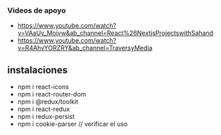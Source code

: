 ### Videos de apoyo

- https://www.youtube.com/watch?v=VAaUy_Moivw&ab_channel=React%26NextjsProjectswithSahand
- https://www.youtube.com/watch?v=R4AhvYORZRY&ab_channel=TraversyMedia

## instalaciones

- npm i react-icons
- npm i react-router-dom
- npm i @redux/toolkit
- npm i react-redux
- npm i redux-persist
- npm i cookie-parser // verificar el uso
